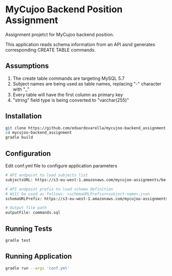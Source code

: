 # MyCujoo Backend Position Assignment

Assignment projetct for MyCujoo backend position.

This application reads schema information from an API asnd generates corresponding CREATE TABLE commands.

## Assumptions
1) The create table commands are targeting MySQL 5.7
2) Subject names are being used as table names, replacing "-" character with "_"
3) Every table will have the first column as primary key
4) "string" field type is being converted to "varchar(255)"

## Installation
```bash
git clone https://github.com/eduardovarella/mycujoo-backend_assignment.git
cd mycujoo-backend_assignment
gradle build
```

## Configuration

Edit conf.yml file to configure application parameters
```bash
# API endpoint to load subjects list
subjectsURL: https://s3-eu-west-1.amazonaws.com/mycujoo-assignments/be-assignment/subjects.json

# API endpoint prefix to load schema definition
# Will be used as follows: <schemaURLPrefix><subject-name>.json
schemaURLPrefix: https://s3-eu-west-1.amazonaws.com/mycujoo-assignments/be-assignment/

# Output file path
outputFile: commands.sql
```

## Running Tests
```bash
gradle test
```

## Running Application
```bash
gradle run --args 'conf.yml'
```